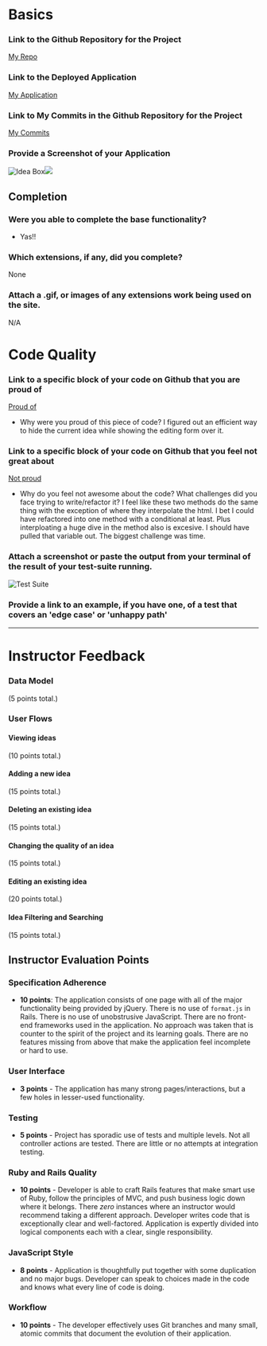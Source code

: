 # Basics

### Link to the Github Repository for the Project
[My Repo](https://github.com/edgarduran/ideabox-2.0)

### Link to the Deployed Application
[My Application](http://edgars-ideabox.herokuapp.com/)

### Link to My Commits in the Github Repository for the Project
[My Commits](https://github.com/edgarduran/ideabox-2.0/commits/master)

### Provide a Screenshot of your Application
![Idea Box](http://i.imgur.com/U0XYMMv.png)![](http://i.imgur.com/nog1jKi.png)

## Completion

### Were you able to complete the base functionality?
* Yas!!

### Which extensions, if any, did you complete?
None

### Attach a .gif, or images of any extensions work being used on the site.
N/A

# Code Quality

### Link to a specific block of your code on Github that you are proud of
[Proud of](https://github.com/edgarduran/ideabox-2.0/blob/master/app/assets/javascripts/ideaEdit.js#L37-L40)

* Why were you proud of this piece of code?
I figured out an efficient way to hide the current idea while showing the editing form over it.

### Link to a specific block of your code on Github that you feel not great about
[Not proud](https://github.com/edgarduran/ideabox-2.0/blob/master/app/assets/javascripts/ideas.js#L6-L48)
* Why do you feel not awesome about the code? What challenges did you face trying to write/refactor it?
I feel like these two methods do the same thing with the exception of where they interpolate the html. I bet I could have refactored into one method with a conditional at least. Plus interploating a huge dive in the method also is excesive. I should have pulled that variable out. The biggest challenge was time.

### Attach a screenshot or paste the output from your terminal of the result of your test-suite running.
![Test Suite](http://i.imgur.com/qAw6SUU.png)

### Provide a link to an example, if you have one, of a test that covers an 'edge case' or 'unhappy path'

-----

# Instructor Feedback

### Data Model

(5 points total.)

### User Flows

#### Viewing ideas

(10 points total.)

#### Adding a new idea

(15 points total.)

#### Deleting an existing idea

(15 points total.)

#### Changing the quality of an idea

(15 points total.)

#### Editing an existing idea

(20 points total.)


#### Idea Filtering and Searching

(15 points total.)

## Instructor Evaluation Points

### Specification Adherence

* **10 points**: The application consists of one page with all of the major functionality being provided by jQuery. There is no use of `format.js` in Rails. There is no use of unobstrusive JavaScript. There are no front-end frameworks used in the application. No approach was taken that is counter to the spirit of the project and its learning goals. There are no features missing from above that make the application feel incomplete or hard to use.

### User Interface

* **3 points** - The application has many strong pages/interactions, but a few holes in lesser-used functionality.

### Testing

* **5 points** - Project has sporadic use of tests and multiple levels. Not all controller actions are tested. There are little or no attempts at integration testing.

### Ruby and Rails Quality

* **10 points** - Developer is able to craft Rails features that make smart use of Ruby, follow the principles of MVC, and push business logic down where it belongs. There _zero_ instances where an instructor would recommend taking a different approach. Developer writes code that is exceptionally clear and well-factored. Application is expertly divided into logical components each with a clear, single responsibility.

### JavaScript Style

* **8 points** - Application is thoughtfully put together with some duplication and no major bugs. Developer can speak to choices made in the code and knows what every line of code is doing.

### Workflow

* **10 points** - The developer effectively uses Git branches and many small, atomic commits that document the evolution of their application.
